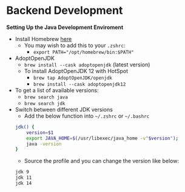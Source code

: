 # Backend Development

**Setting Up the Java Development Enviroment**
- Install Homebrew [here](https://brew.sh/)
    - You may wish to add this to your `.zshrc`:
        - `export PATH="/opt/homebrew/bin:$PATH"`
- AdoptOpenJDK
    - `brew install --cask adoptopenjdk` (latest version)
    - To install AdoptOpenJDK 12 with HotSpot
        - `brew tap AdoptOpenJDK/openjdk`
        - `brew install --cask adoptopenjdk12`
- To get a list of available versions:
    - `brew search java`
    - `brew search jdk`
- Switch between different JDK versions
    - Add the below function into `~/.zshrc` or `~/.bashrc`
    ```bash
    jdk() {
        version=$1
        export JAVA_HOME=$(/usr/libexec/java_home -v"$version");
        java -version
    }
    ```
    - Source the profile and you can change the version like below:
    ```bash
    jdk 9
    jdk 11
    jdk 14
    ```